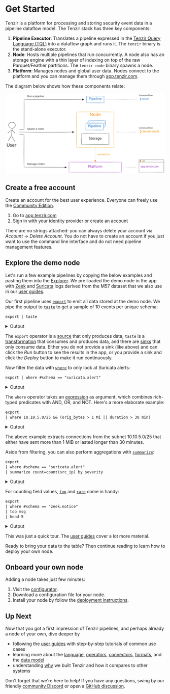 # Get Started

Tenzir is a platform for processing and storing security event data
in a pipeline dataflow model. The Tenzir stack has three key components:

1. **Pipeline Executor**: Translates a pipeline expressed in the [Tenzir Query
   Language (TQL)](language.md) into a dataflow graph and runs it. The `tenzir`
   binary is the stand-alone executor.
2. **Node**: Hosts multiple pipelines that run concurrently. A node also has
   an storage engine with a thin layer of indexing on top of the raw
   Parquet/Feather partitions. The `tenzir-node` binary spawns a node.
3. **Platform**: Manages nodes and global user data. Nodes connect to the
   platform and you can manage them through [app.tenzir.com][app].

The diagram below shows how these components relate:

![Tenzir Moving Parts](moving-parts.excalidraw.svg)

[app]: https://app.tenzir.com

## Create a free account

Create an account for the best user experience. Everyone can freely use
the [Community Edition](https://tenzir.com/pricing).

1. Go to [app.tenzir.com][app]
2. Sign in with your identity provider or create an account

There are no strings attached: you can always delete your account via *Account*
→ *Delete Account*. You do not have to create an account if you just want to use
the command line interface and do not need pipeline management features.

## Explore the demo node

Let's run a few example pipelines by copying the below examples
and pasting them into the [Explorer](https://app.tenzir.com/explorer). We
pre-loaded the demo node in the app with [Zeek](https://zeek.org) and
[Suricata](https://suricata.io) logs derived from the M57 dataset that we also
use in our [user guides](user-guides.md).

Our first pipeline uses [`export`](operators/sources/export.md) to emit all data
stored at the demo node. We pipe the output to
[`taste`](operators/transformations/taste.md) to get a sample of 10 events per
unique schema:

```
export | taste
```

<details>
<summary>Output</summary>

```json
{
  "timestamp": "2021-11-18T09:48:16.122571",
  "flow_id": 1722746302079096,
  "pcap_cnt": 349263,
  "vlan": null,
  "in_iface": null,
  "src_ip": "172.17.2.163",
  "src_port": 63342,
  "dest_ip": "45.46.53.140",
  "dest_port": 2222,
  "proto": "TCP",
  "event_type": "tls",
  "community_id": null,
  "tls": {
    "sni": null,
    "session_resumed": null,
    "subject": "C=FR, OU=Seefzjitxo Aolexzn, CN=albfyae.mobi",
    "issuerdn": "C=FR, ST=XF, L=Fke, O=Jvohtaneo Znpfkecey Eotel Aorod, CN=albfyae.mobi",
    "serial": "0A:F1",
    "fingerprint": "6b:0d:bc:a3:ec:fc:4b:56:8a:51:aa:dc:96:b3:e7:35:e6:99:3f:60",
    "ja3": {
      "hash": "51c64c77e60f3980eea90869b68c58a8",
      "string": "771,49196-49195-49200-49199-49188-49187-49192-49191-49162-49161-49172-49171-157-156-61-60-53-47-10,10-11-13-35-23-65281,29-23-24,0"
    },
    "ja3s": {
      "hash": "7c02dbae662670040c7af9bd15fb7e2f",
      "string": "771,157,65281-35"
    },
    "notbefore": "2021-09-23T09:50:44.000000",
    "notafter": "2023-09-23T14:57:14.000000",
    "version": "TLS 1.2"
  },
  "metadata": {
    "flowints": {
      "applayer.anomaly.count": null
    },
    "flowbits": [
      "ET.Evil",
      "ET.BotccIP"
    ]
  }
}
{
  "timestamp": "2021-11-18T09:32:13.566661",
  "flow_id": 1030296579147908,
  "pcap_cnt": 342987,
  "vlan": null,
  "in_iface": null,
  "src_ip": "172.17.2.163",
  "src_port": 63226,
  "dest_ip": "81.214.126.173",
  "dest_port": 2222,
  "proto": "TCP",
  "event_type": "tls",
  "community_id": null,
  "tls": {
    "sni": null,
    "session_resumed": null,
    "subject": "C=PT, OU=Pejmpse Idtyoor Geiw, CN=myzdef.biz",
    "issuerdn": "C=PT, ST=NP, L=Dejxhypqn Tyswmkejf, O=Enfdxjtlz Gucuat LLC., CN=myzdef.biz",
    "serial": "25:9F",
    "fingerprint": "89:98:69:69:01:8e:e9:a3:e6:ba:17:7a:f5:c6:e1:b8:1b:70:e8:cc",
    "ja3": {
      "hash": "51c64c77e60f3980eea90869b68c58a8",
      "string": "771,49196-49195-49200-49199-49188-49187-49192-49191-49162-49161-49172-49171-157-156-61-60-53-47-10,10-11-13-35-23-65281,29-23-24,0"
    },
    "ja3s": {
      "hash": "7c02dbae662670040c7af9bd15fb7e2f",
      "string": "771,157,65281-35"
    },
    "notbefore": "2021-09-22T17:14:19.000000",
    "notafter": "2023-09-23T01:14:49.000000",
    "version": "TLS 1.2"
  },
  "metadata": {
    "flowints": {
      "applayer.anomaly.count": null
    },
    "flowbits": null
  }
}
```

(Only first 2 results shown. Output may vary.)

:::note Demo Dataset
On this site we display the data in JSON. In the Explorer, you can enjoy a
richer display in an interactive table. You can also produce the outputs here by
invoking `tenzir <pipeline>` on the [command line](command-line.md) or
`docker run -it tenzir/tenzir <pipeline>` when using Docker.
:::

</details>

The `export` operator is a [source](operators/sources/README.md) that only
produces data, `taste` is a
[transformation](operators/transformations/README.md) that consumes and produces
data, and there are [sinks](operators/sinks/README.md) that only consume data.
Either you do not provide a sink (like above) and can click the *Run* button to
see the results in the app, or you provide a sink and click the *Deploy* button
to make it run continuously.

Now filter the data with [`where`](operators/transformations/where.md) to only
look at Suricata alerts:

```
export | where #schema == "suricata.alert"
```

<details>
<summary>Output</summary>

```json
{
  "timestamp": "2021-11-17T13:52:05.695469",
  "flow_id": 1868285155318879,
  "pcap_cnt": 143,
  "vlan": null,
  "in_iface": null,
  "src_ip": "14.1.112.177",
  "src_port": 38376,
  "dest_ip": "198.71.247.91",
  "dest_port": 123,
  "proto": "UDP",
  "event_type": "alert",
  "community_id": null,
  "alert": {
    "app_proto": null,
    "action": "allowed",
    "gid": 1,
    "signature_id": 2017919,
    "rev": 2,
    "signature": "ET DOS Possible NTP DDoS Inbound Frequent Un-Authed MON_LIST Requests IMPL 0x03",
    "category": "Attempted Denial of Service",
    "severity": 2,
    "source": {
      "ip": null,
      "port": null
    },
    "target": {
      "ip": null,
      "port": null
    },
    "metadata": {
      "created_at": [
        "2014_01_03"
      ],
      "updated_at": [
        "2014_01_03"
      ]
    }
  },
  "flow": {
    "pkts_toserver": 2,
    "pkts_toclient": 0,
    "bytes_toserver": 468,
    "bytes_toclient": 0,
    "start": "2021-11-17T13:52:05.695391",
    "end": null,
    "age": null,
    "state": null,
    "reason": null,
    "alerted": null
  },
  "payload": null,
  "payload_printable": null,
  "stream": null,
  "packet": null,
  "packet_info": {
    "linktype": null
  },
  "app_proto": "failed"
}
```

(Only 1 out of 19 shown.)

</details>

The `where` operator takes an [expression](language/expressions.md) as argument,
which combines rich-typed predicates with AND, OR, and NOT. Here's a more
elaborate example:

```
export
| where 10.10.5.0/25 && (orig_bytes > 1 Mi || duration > 30 min)
```

<details>
<summary>Output</summary>

```json
{
  "ts": "2021-11-19T06:30:30.918301",
  "uid": "C9T8pykxdsT7iSrc9",
  "id": {
    "orig_h": "10.10.5.101",
    "orig_p": 50046,
    "resp_h": "87.120.8.190",
    "resp_p": 9090
  },
  "proto": "tcp",
  "service": null,
  "duration": "5.09m",
  "orig_bytes": 1394538,
  "resp_bytes": 95179,
  "conn_state": "S1",
  "local_orig": null,
  "local_resp": null,
  "missed_bytes": 0,
  "history": "ShADad",
  "orig_pkts": 5046,
  "orig_ip_bytes": 1596390,
  "resp_pkts": 5095,
  "resp_ip_bytes": 298983,
  "tunnel_parents": null,
  "community_id": "1:UPodR2krvvXUGhc/NEL9kejd7FA=",
  "_write_ts": null
}
{
  "ts": "2021-11-19T07:05:44.694927",
  "uid": "ChnTjeQncxZrb0ZWg",
  "id": {
    "orig_h": "10.10.5.101",
    "orig_p": 50127,
    "resp_h": "87.120.8.190",
    "resp_p": 9090
  },
  "proto": "tcp",
  "service": null,
  "duration": "54.81s",
  "orig_bytes": 1550710,
  "resp_bytes": 97122,
  "conn_state": "S1",
  "local_orig": null,
  "local_resp": null,
  "missed_bytes": 0,
  "history": "ShADadww",
  "orig_pkts": 5409,
  "orig_ip_bytes": 1767082,
  "resp_pkts": 5477,
  "resp_ip_bytes": 316206,
  "tunnel_parents": null,
  "community_id": "1:aw0CtkT7YikUZWyqdHwgLhqJXxU=",
  "_write_ts": null
}
{
  "ts": "2021-11-19T06:30:15.910850",
  "uid": "CxuTEOgWv2Z74FCG6",
  "id": {
    "orig_h": "10.10.5.101",
    "orig_p": 50041,
    "resp_h": "87.120.8.190",
    "resp_p": 9090
  },
  "proto": "tcp",
  "service": null,
  "duration": "36.48m",
  "orig_bytes": 565,
  "resp_bytes": 507,
  "conn_state": "S1",
  "local_orig": null,
  "local_resp": null,
  "missed_bytes": 0,
  "history": "ShADad",
  "orig_pkts": 78,
  "orig_ip_bytes": 3697,
  "resp_pkts": 77,
  "resp_ip_bytes": 3591,
  "tunnel_parents": null,
  "community_id": "1:r337wYxbKPDv5Vkjoz3gGuld1bs=",
  "_write_ts": null
}
```

</details>

The above example extracts connections from the subnet 10.10.5.0/25 that either
have sent more than 1 MiB or lasted longer than 30 minutes.

Aside from filtering, you can also perform aggregations with
[`summarize`](operators/transformations/summarize.md):

```
export
| where #schema == "suricata.alert"
| summarize count=count(src_ip) by severity
```

<details>
<summary>Output</summary>

```json
{
  "alert.severity": 1,
  "count": 134644
}
{
  "alert.severity": 2,
  "count": 26780
}
{
  "alert.severity": 3,
  "count": 179713
}
```

</details>

For counting field values, [`top`](operators/transformations/top.md) and
[`rare`](operators/transformations/rare.md) come in handy:

```
export
| where #schema == "zeek.notice"
| top msg
| head 5
```

<details>
<summary>Output</summary>

```json
{"msg": "SSL certificate validation failed with (certificate has expired)", "n": 2201}
{"msg": "SSL certificate validation failed with (unable to get local issuer certificate)", "n": 1600}
{"msg": "SSL certificate validation failed with (self signed certificate)", "n": 603}
{"msg": "Detected SMB::FILE_WRITE to admin file share '\\\\10.5.26.4\\C$\\WINDOWS\\h48l10jxplwhq9eowyecjmwg0nxwu72zblns1l3v3c6uu6p6069r4c4c5yjwv_e7.exe'", "n": 339}
{"msg": "SSL certificate validation failed with (certificate is not yet valid)", "n": 324}
```

</details>

This was just a quick tour. The [user guides](user-guides.md) cover a lot more
material.

Ready to bring your data to the table? Then continue reading to learn how to
deploy your own node.

## Onboard your own node

Adding a node takes just few minutes:

1. Visit the [configurator](https://app.tenzir.com/configurator).
2. Download a configuration file for your node.
3. Install your node by follow the [deployment
   instructions](setup-guides/deploy-a-node/README.md).

## Up Next

Now that you got a first impression of Tenzir pipelines, and perhaps already
a node of your own, dive deeper by

- following the [user guides](user-guides.md) with step-by-step tutorials of
  common use cases
- learning more about the [language](language.md), [operators](operators.md),
  [connectors](connectors.md), [formats](formats.md), and the [data
  model](data-model.md)
- understanding [why](why-tenzir.md) we built Tenzir and how it compares to
  other systems

Don't forget that we're here to help! If you have any questions, swing by our
friendly [community Discord](/discord) or open a [GitHub
discussion](https://github.com/tenzir/tenzir/discussions).
